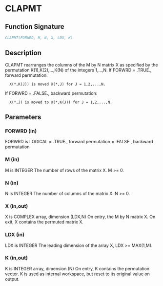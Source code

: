 # CLAPMT

## Function Signature

```fortran
CLAPMT(FORWRD, M, N, X, LDX, K)
```

## Description


 CLAPMT rearranges the columns of the M by N matrix X as specified
 by the permutation K(1),K(2),...,K(N) of the integers 1,...,N.
 If FORWRD = .TRUE.,  forward permutation:

      X(*,K(J)) is moved X(*,J) for J = 1,2,...,N.

 If FORWRD = .FALSE., backward permutation:

      X(*,J) is moved to X(*,K(J)) for J = 1,2,...,N.

## Parameters

### FORWRD (in)

FORWRD is LOGICAL = .TRUE., forward permutation = .FALSE., backward permutation

### M (in)

M is INTEGER The number of rows of the matrix X. M >= 0.

### N (in)

N is INTEGER The number of columns of the matrix X. N >= 0.

### X (in,out)

X is COMPLEX array, dimension (LDX,N) On entry, the M by N matrix X. On exit, X contains the permuted matrix X.

### LDX (in)

LDX is INTEGER The leading dimension of the array X, LDX >= MAX(1,M).

### K (in,out)

K is INTEGER array, dimension (N) On entry, K contains the permutation vector. K is used as internal workspace, but reset to its original value on output.

